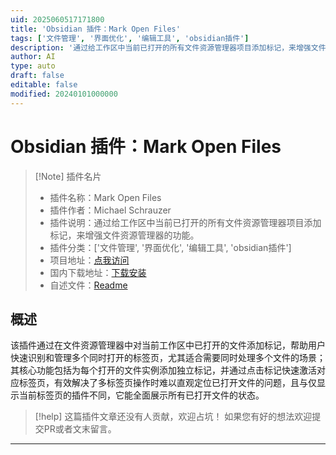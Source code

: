 ```yaml
---
uid: 2025060517171800
title: 'Obsidian 插件：Mark Open Files'
tags: ['文件管理', '界面优化', '编辑工具', 'obsidian插件']
description: '通过给工作区中当前已打开的所有文件资源管理器项目添加标记，来增强文件资源管理器的功能。'
author: AI
type: auto
draft: false
editable: false
modified: 20240101000000
---
```


# Obsidian 插件：Mark Open Files

> [!Note] 插件名片
> - 插件名称：Mark Open Files
> - 插件作者：Michael Schrauzer
> - 插件说明：通过给工作区中当前已打开的所有文件资源管理器项目添加标记，来增强文件资源管理器的功能。
> - 插件分类：['文件管理', '界面优化', '编辑工具', 'obsidian插件']
> - 项目地址：[点我访问](https://github.com/gasparschott/obsidian-mark-open-files)
> - 国内下载地址：[下载安装](https://pkmer.cn/products/plugin/pluginMarket/?mark-open-files)
> - 自述文件：[Readme](https://ghproxy.net/https://raw.githubusercontent.com/gasparschott/obsidian-mark-open-files/main/README.md)



## 概述

该插件通过在文件资源管理器中对当前工作区中已打开的文件添加标记，帮助用户快速识别和管理多个同时打开的标签页，尤其适合需要同时处理多个文件的场景；其核心功能包括为每个打开的文件实例添加独立标记，并通过点击标记快速激活对应标签页，有效解决了多标签页操作时难以直观定位已打开文件的问题，且与仅显示当前标签页的插件不同，它能全面展示所有已打开文件的状态。


> [!help] 
> 这篇插件文章还没有人贡献，欢迎占坑！
> 如果您有好的想法欢迎提交PR或者文末留言。
> 

---




